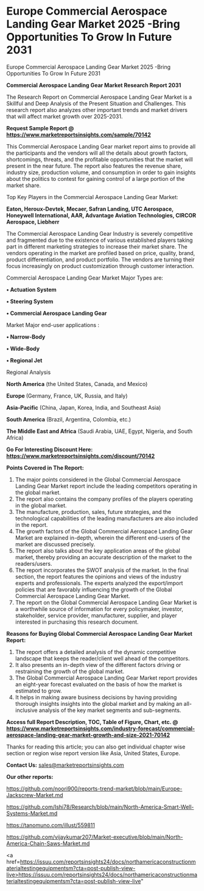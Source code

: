 # Europe Commercial Aerospace Landing Gear Market 2025 -Bring Opportunities To Grow In Future 2031
 Europe Commercial Aerospace Landing Gear Market 2025 -Bring Opportunities To Grow In Future 2031

<strong>Commercial Aerospace Landing Gear Market Research Report 2031</strong>

The Research Report on Commercial Aerospace Landing Gear Market is a Skillful and Deep Analysis of the Present Situation and Challenges. This research report also analyzes other important trends and market drivers that will affect market growth over 2025-2031.

<strong>Request Sample Report @ <a href=https://www.marketreportsinsights.com/sample/70142>https://www.marketreportsinsights.com/sample/70142</a></strong>

This Commercial Aerospace Landing Gear market report aims to provide all the participants and the vendors will all the details about growth factors, shortcomings, threats, and the profitable opportunities that the market will present in the near future. The report also features the revenue share, industry size, production volume, and consumption in order to gain insights about the politics to contest for gaining control of a large portion of the market share.

Top Key Players in the Commercial Aerospace Landing Gear Market:

<strong>Eaton, Heroux-Devtek, Mecaer, Safran Landing, UTC Aerospace, Honeywell International, AAR, Advantage Aviation Technologies, CIRCOR Aerospace, Liebherr</strong>

The Commercial Aerospace Landing Gear Industry is severely competitive and fragmented due to the existence of various established players taking part in different marketing strategies to increase their market share. The vendors operating in the market are profiled based on price, quality, brand, product differentiation, and product portfolio. The vendors are turning their focus increasingly on product customization through customer interaction.

Commercial Aerospace Landing Gear Market Major Types are:

<strong>• Actuation System

• Steering System

• Commercial Aerospace Landing Gear</strong>

Market Major end-user applications :

<strong>• Narrow-Body

• Wide-Body

• Regional Jet</strong>

Regional Analysis

</u><strong><b>North America</b></strong> (the United States, Canada, and Mexico)

<strong><b>Europe </b></strong>(Germany, France, UK, Russia, and Italy)

<strong><b>Asia-Pacific</b></strong> (China, Japan, Korea, India, and Southeast Asia)

<strong><b>South America</b></strong> (Brazil, Argentina, Colombia, etc.)

<strong><b>The Middle East and Africa</b></strong> (Saudi Arabia, UAE, Egypt, Nigeria, and South Africa)

<strong>Go For Interesting Discount Here: <a href=https://www.marketreportsinsights.com/discount/70142>https://www.marketreportsinsights.com/discount/70142</a></strong>

<strong>Points Covered in The Report:</strong>
<ol>
  <li>The major points considered in the Global Commercial Aerospace Landing Gear Market report include the leading competitors operating in the global market.</li>
  <li>The report also contains the company profiles of the players operating in the global market.</li>
  <li>The manufacture, production, sales, future strategies, and the technological capabilities of the leading manufacturers are also included in the report.</li>
  <li>The growth factors of the Global Commercial Aerospace Landing Gear Market are explained in-depth, wherein the different end-users of the market are discussed precisely.</li>
  <li>The report also talks about the key application areas of the global market, thereby providing an accurate description of the market to the readers/users.</li>
  <li>The report incorporates the SWOT analysis of the market. In the final section, the report features the opinions and views of the industry experts and professionals. The experts analyzed the export/import policies that are favorably influencing the growth of the Global Commercial Aerospace Landing Gear Market.</li>
  <li>The report on the Global Commercial Aerospace Landing Gear Market is a worthwhile source of information for every policymaker, investor, stakeholder, service provider, manufacturer, supplier, and player interested in purchasing this research document.</li>
</ol>
<strong>Reasons for Buying Global Commercial Aerospace Landing Gear Market Report:</strong>

<ol>
  <li>The report offers a detailed analysis of the dynamic competitive landscape that keeps the reader/client well ahead of the competitors.</li>
  <li>It also presents an in-depth view of the different factors driving or restraining the growth of the global market.</li>
  <li>The Global Commercial Aerospace Landing Gear Market report provides an eight-year forecast evaluated on the basis of how the market is estimated to grow.</li>
  <li>It helps in making aware business decisions by having providing thorough insights insights into the global market and by making an all-inclusive analysis of the key market segments and sub-segments.</li>
</ol>
<strong>Access full Report Description, TOC, Table of Figure, Chart, etc. @ <a href=https://www.marketreportsinsights.com/industry-forecast/commercial-aerospace-landing-gear-market-growth-and-size-2021-70142>https://www.marketreportsinsights.com/industry-forecast/commercial-aerospace-landing-gear-market-growth-and-size-2021-70142</a></strong>


Thanks for reading this article; you can also get individual chapter wise section or region wise report version like Asia, United States, Europe.

<strong>Contact Us:</strong>
sales@marketreportsinsights.com

<strong>Our other reports:</strong>

<a href=https://github.com/noori900/reports-trend-market/blob/main/Europe-Jackscrew-Market.md>https://github.com/noori900/reports-trend-market/blob/main/Europe-Jackscrew-Market.md</a>

<a href=https://github.com/Ishi78/Research/blob/main/North-America-Smart-Well-Systems-Market.md>https://github.com/Ishi78/Research/blob/main/North-America-Smart-Well-Systems-Market.md</a>

<a href=https://tanomuno.com/illust/559811>https://tanomuno.com/illust/559811</a>

<a href=https://github.com/vijaykumar207/Market-executive/blob/main/North-America-Chain-Saws-Market.md>https://github.com/vijaykumar207/Market-executive/blob/main/North-America-Chain-Saws-Market.md</a>

<a href=https://issuu.com/reportsinsights24/docs/northamericaconstructionmaterialtestingequipmentsm?cta=post-publish-view-live>https://issuu.com/reportsinsights24/docs/northamericaconstructionmaterialtestingequipmentsm?cta=post-publish-view-live</a>"
